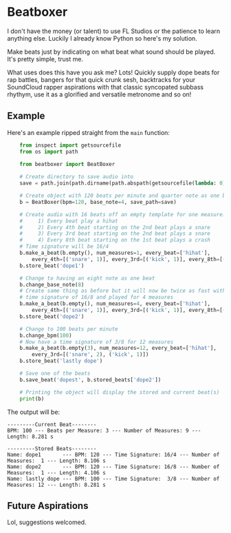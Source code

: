# Beatboxer
I don't have the money (or talent) to use FL Studios or the patience to learn anything else. Luckily I already know Python so here's my solution.

Make beats just by indicating on what beat what sound should be played. It's pretty simple, trust me.

What uses does this have you ask me? Lots! Quickly supply dope beats for rap battles, bangers for that quick crunk sesh, backtracks for your SoundCloud rapper aspirations with that classic syncopated subbass rhythym, use it as a glorified and versatile metronome and so on!

## Example
Here's an example ripped straight from the `main` function:
``` python
    from inspect import getsourcefile
    from os import path
    
    from beatboxer import BeatBoxer

    # Create directory to save audio into
    save = path.join(path.dirname(path.abspath(getsourcefile(lambda: 0))), 'outputs')

    # Create object with 120 beats per minute and quarter note as one beat
    b = BeatBoxer(bpm=120, base_note=4, save_path=save)

    # Create audio with 16 beats off an empty template for one measure:
    #     1) Every beat play a hihat
    #     2) Every 4th beat starting on the 2nd beat plays a snare
    #     3) Every 3rd beat starting on the 2nd beat plays a snare
    #     4) Every 8th beat starting on the 1st beat plays a crash
    # Time signature will be 16/4
    b.make_a_beat(b.empty(), num_measures=1, every_beat=['hihat'],
        every_4th=[('snare', 1)], every_3rd=[('kick', 1)], every_8th=[('crash', 0)])
    b.store_beat('dope1')

    # Change to having an eight note as one beat
    b.change_base_note(8)
    # Create same thing as before but it will now be twice as fast with a 
    # time signature of 16/8 and played for 4 measures
    b.make_a_beat(b.empty(), num_measures=4, every_beat=['hihat'],
        every_4th=[('snare', 1)], every_3rd=[('kick', 1)], every_8th=[('crash', 0)])
    b.store_beat('dope2')

    # Change to 100 beats per minute
    b.change_bpm(100)
    # Now have a time signature of 3/8 for 12 measures
    b.make_a_beat(b.empty(3), num_measures=12, every_beat=['hihat'],
        every_3rd=[('snare', 2), ('kick', 1)])
    b.store_beat('lastly dope')

    # Save one of the beats
    b.save_beat('dopest', b.stored_beats['dope2'])

    # Printing the object will display the stored and current beat(s)
    print(b)
```
The output will be:
```
---------Current Beat--------
BPM: 100 --- Beats per Measure: 3 --- Number of Measures: 9 --- Length: 8.281 s

---------Stored Beats--------
Name: dope1       --- BPM: 120 --- Time Signature: 16/4 --- Number of Measures:  1 --- Length: 8.106 s
Name: dope2       --- BPM: 120 --- Time Signature: 16/8 --- Number of Measures:  1 --- Length: 4.106 s
Name: lastly dope --- BPM: 100 --- Time Signature:  3/8 --- Number of Measures: 12 --- Length: 8.281 s

```

## Future Aspirations
Lol, suggestions welcomed.

